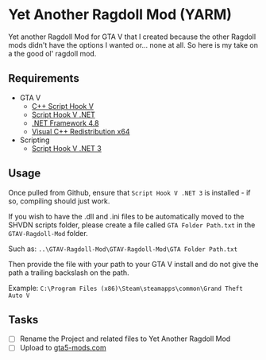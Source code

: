 # Yet Another Ragdoll Mod (YARM)

Yet another Ragdoll Mod for GTA V that I created because the other Ragdoll mods didn't have the options I wanted or... none at all.
So here is my take on a the good ol' ragdoll mod.

## Requirements
- GTA V
  - [C++ Script Hook V](http://www.dev-c.com/gtav/scripthookv/)
  - [Script Hook V .NET](https://github.com/crosire/scripthookvdotnet)
  - [.NET Framework 4.8](https://dotnet.microsoft.com/download/dotnet-framework/net48)
  - [Visual C++ Redistribution x64](https://support.microsoft.com/en-us/help/2977003/the-latest-supported-visual-c-downloads)
- Scripting
  - [Script Hook V .NET 3](https://www.nuget.org/packages/ScriptHookVDotNet3/)

## Usage
Once pulled from Github, ensure that `Script Hook V .NET 3` is installed - if so, compiling should just work.

If you wish to have the .dll and .ini files to be automatically moved to the SHVDN scripts folder, please create a file called `GTA Folder Path.txt` in the `GTAV-Ragdoll-Mod` folder.

Such as: `..\GTAV-Ragdoll-Mod\GTAV-Ragdoll-Mod\GTA Folder Path.txt`

Then provide the file with your path to your GTA V install and do not give the path a trailing backslash on the path.

Example: `C:\Program Files (x86)\Steam\steamapps\common\Grand Theft Auto V`

## Tasks
- [ ] Rename the Project and related files to Yet Another Ragdoll Mod
- [ ] Upload to [gta5-mods.com](https://gta5-mods.com)
